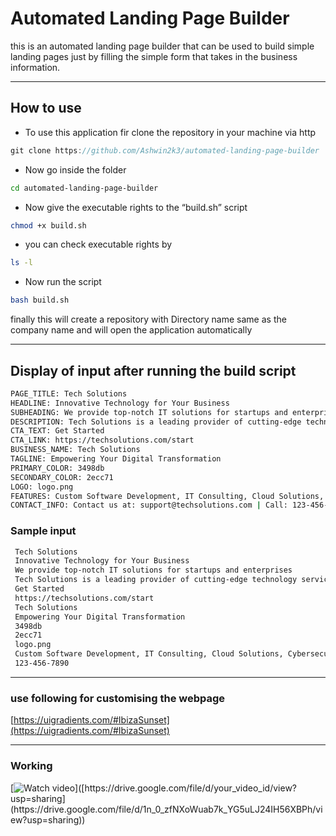 # Automated Landing Page Builder

this is an automated landing page builder that can be used to build simple landing pages just by filling the simple form that takes in the business information. 

---

## How to use

- To use this application fir clone the repository in your machine via http

```cpp
git clone https://github.com/Ashwin2k3/automated-landing-page-builder
```

- Now go inside the folder

```bash
cd automated-landing-page-builder
```

- Now give the executable rights to the “build.sh” script

```bash
chmod +x build.sh
```

- you can check executable rights by

```bash
ls -l 
```

- Now run the script

```bash
bash build.sh
```

finally this will create a repository with Directory name same as the company name and will open the application automatically 

---

## Display of input  after running the build script

```bash
PAGE_TITLE: Tech Solutions
HEADLINE: Innovative Technology for Your Business
SUBHEADING: We provide top-notch IT solutions for startups and enterprises
DESCRIPTION: Tech Solutions is a leading provider of cutting-edge technology services. We specialize in custom software development, cloud services, and IT consulting.
CTA_TEXT: Get Started
CTA_LINK: https://techsolutions.com/start
BUSINESS_NAME: Tech Solutions
TAGLINE: Empowering Your Digital Transformation
PRIMARY_COLOR: 3498db
SECONDARY_COLOR: 2ecc71
LOGO: logo.png
FEATURES: Custom Software Development, IT Consulting, Cloud Solutions, Cybersecurity, AI Integration
CONTACT_INFO: Contact us at: support@techsolutions.com | Call: 123-456-7890

```

### Sample input

```bash
 Tech Solutions
 Innovative Technology for Your Business
 We provide top-notch IT solutions for startups and enterprises
 Tech Solutions is a leading provider of cutting-edge technology services. We specialize in custom software development, cloud services, and IT consulting.
 Get Started
 https://techsolutions.com/start
 Tech Solutions
 Empowering Your Digital Transformation
 3498db
 2ecc71
 logo.png
 Custom Software Development, IT Consulting, Cloud Solutions, Cybersecurity, AI Integration
 123-456-7890

```

---
### use following for customising the webpage 
[https://uigradients.com/#IbizaSunset](https://uigradients.com/#IbizaSunset)


---
### Working 


[![Watch video]([https://via.placeholder.com/150](https://drive.google.com/file/d/1tXEvcD5v06bfZbi-w6Wz6uv7tpjp5hjQ/view?usp=sharing))]([https://drive.google.com/file/d/your_video_id/view?usp=sharing](https://drive.google.com/file/d/1n_0_zfNXoWuab7k_YG5uLJ24IH56XBPh/view?usp=sharing))

